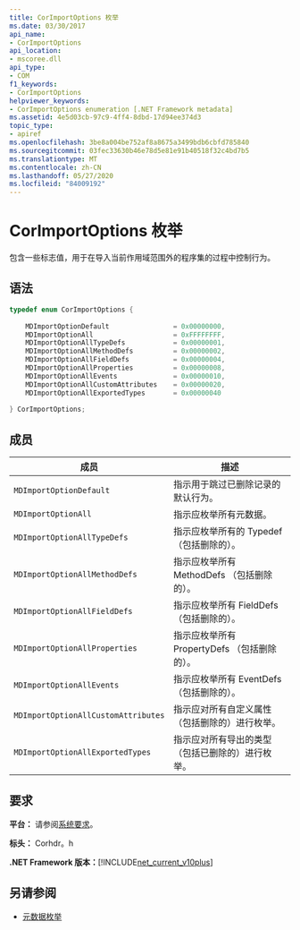 ```yaml
---
title: CorImportOptions 枚举
ms.date: 03/30/2017
api_name:
- CorImportOptions
api_location:
- mscoree.dll
api_type:
- COM
f1_keywords:
- CorImportOptions
helpviewer_keywords:
- CorImportOptions enumeration [.NET Framework metadata]
ms.assetid: 4e5d03cb-97c9-4ff4-8dbd-17d94ee374d3
topic_type:
- apiref
ms.openlocfilehash: 3be8a004be752af8a8675a3499bdb6cbfd785840
ms.sourcegitcommit: 03fec33630b46e78d5e81e91b40518f32c4bd7b5
ms.translationtype: MT
ms.contentlocale: zh-CN
ms.lasthandoff: 05/27/2020
ms.locfileid: "84009192"
---
```

# <a name="corimportoptions-enumeration"></a>CorImportOptions 枚举
包含一些标志值，用于在导入当前作用域范围外的程序集的过程中控制行为。  
  
## <a name="syntax"></a>语法  
  
```cpp  
typedef enum CorImportOptions {  
  
    MDImportOptionDefault                = 0x00000000,  
    MDImportOptionAll                    = 0xFFFFFFFF,  
    MDImportOptionAllTypeDefs            = 0x00000001,  
    MDImportOptionAllMethodDefs          = 0x00000002,  
    MDImportOptionAllFieldDefs           = 0x00000004,  
    MDImportOptionAllProperties          = 0x00000008,  
    MDImportOptionAllEvents              = 0x00000010,  
    MDImportOptionAllCustomAttributes    = 0x00000020,  
    MDImportOptionAllExportedTypes       = 0x00000040  
  
} CorImportOptions;  
```  
  
## <a name="members"></a>成员  
  
|成员|描述|  
|------------|-----------------|  
|`MDImportOptionDefault`|指示用于跳过已删除记录的默认行为。|  
|`MDImportOptionAll`|指示应枚举所有元数据。|  
|`MDImportOptionAllTypeDefs`|指示应枚举所有的 Typedef （包括删除的）。|  
|`MDImportOptionAllMethodDefs`|指示应枚举所有 MethodDefs （包括删除的）。|  
|`MDImportOptionAllFieldDefs`|指示应枚举所有 FieldDefs （包括删除的）。|  
|`MDImportOptionAllProperties`|指示应枚举所有 PropertyDefs （包括删除的）。|  
|`MDImportOptionAllEvents`|指示应枚举所有 EventDefs （包括删除的）。|  
|`MDImportOptionAllCustomAttributes`|指示应对所有自定义属性（包括删除的）进行枚举。|  
|`MDImportOptionAllExportedTypes`|指示应对所有导出的类型（包括已删除的）进行枚举。|  
  
## <a name="requirements"></a>要求  
 **平台：** 请参阅[系统要求](../../get-started/system-requirements.md)。  
  
 **标头：** Corhdr。h  
  
 **.NET Framework 版本：**[!INCLUDE[net_current_v10plus](../../../../includes/net-current-v10plus-md.md)]  
  
## <a name="see-also"></a>另请参阅

- [元数据枚举](metadata-enumerations.md)
